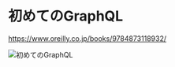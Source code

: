 # 初めてのGraphQL

https://www.oreilly.co.jp/books/9784873118932/

![初めてのGraphQL](https://www.oreilly.co.jp/books/images/picture_large978-4-87311-893-2.jpeg)
